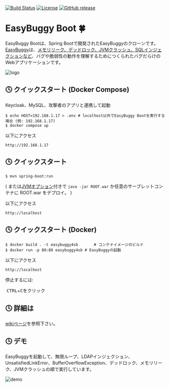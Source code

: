 [![Build Status](https://travis-ci.org/k-tamura/easybuggy4sb.svg?branch=master)](https://travis-ci.org/k-tamura/easybuggy4sb)
[![License](https://img.shields.io/badge/License-Apache%202.0-blue.svg)](https://opensource.org/licenses/Apache-2.0)
[![GitHub release](https://img.shields.io/github/release/k-tamura/easybuggy4sb.svg)](https://github.com/k-tamura/easybuggy4sb/releases/latest)

EasyBuggy Boot :four_leaf_clover:
=

EasyBuggy Bootは、Spring Bootで開発されたEasyBuggyのクローンです。[EasyBuggy](https://github.com/k-tamura/easybuggy)は、[メモリリーク、デッドロック、JVMクラッシュ、SQLインジェクションなど](https://github.com/k-tamura/easybuggy4sb/wiki)、バグや脆弱性の動作を理解するためにつくられたバグだらけのWebアプリケーションです。

![logo](https://raw.githubusercontent.com/wiki/k-tamura/easybuggy/images/mov_ebsb.gif)

:clock4: クイックスタート (Docker Compose)
-
Keycloak、MySQL、攻撃者のアプリと連携して起動

    $ echo HOST=192.168.1.17 > .env # localhost以外でEasyBuggy Bootを実行する場合 (例: 192.168.1.17)
    $ docker compose up

以下にアクセス

    http://192.168.1.17

:clock4: クイックスタート
-

    $ mvn spring-boot:run

( または[JVMオプション](https://github.com/k-tamura/easybuggy4sb/blob/master/pom.xml#L148)付きで ``` java -jar ROOT.war ``` か任意のサーブレットコンテナに ROOT.war をデプロイ。 )

以下にアクセス

    http://localhost

:clock4: クイックスタート (Docker)
-

    $ docker build . -t easybuggy4sb       # コンテナイメージのビルド
    $ docker run -p 80:80 easybuggy4sb # EasyBuggyの起動

以下にアクセス

    http://localhost
    
停止するには:

  <kbd>CTRL</kbd>+<kbd>C</kbd>をクリック
  

:clock4: 詳細は
-
   
[wikiページ](https://github.com/k-tamura/easybuggy4sb/wiki)を参照下さい。

:clock4: デモ
-

EasyBuggyを起動して、無限ループ、LDAPインジェクション、UnsatisfiedLinkError、BufferOverflowException、デッドロック、メモリリーク、JVMクラッシュの順で実行しています。

![demo](https://github.com/k-tamura/test/blob/master/demo_ebsb_ja.gif)
